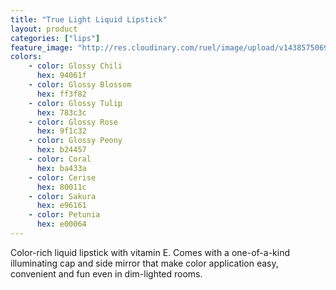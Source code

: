 ```yaml
---
title: "True Light Liquid Lipstick"
layout: product
categories: ["lips"]
feature_image: "http://res.cloudinary.com/ruel/image/upload/v1438575069/fs/True_Light_PB246686.jpg"
colors:
    - color: Glossy Chili 
      hex: 94061f
    - color: Glossy Blossom 
      hex: ff3f82
    - color: Glossy Tulip 
      hex: 783c3c
    - color: Glossy Rose 
      hex: 9f1c32
    - color: Glossy Peony 
      hex: b24457
    - color: Coral 
      hex: ba433a
    - color: Cerise 
      hex: 80011c
    - color: Sakura
      hex: e96161
    - color: Petunia 
      hex: e00064
---
```

Color-rich liquid lipstick with vitamin E. Comes with a one-of-a-kind illuminating cap and side mirror that make color application easy, convenient and fun even in dim-lighted rooms.